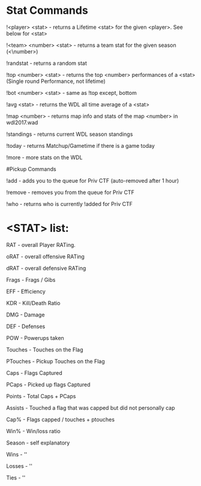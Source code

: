 # Stat Commands

!\<player> \<stat> - returns a Lifetime \<stat> for the given \<player>. See below for \<stat>

!\<team> \<number> \<stat> - returns a team stat for the given season (<\number>)

!randstat - returns a random stat

!top \<number> \<stat> - returns the top \<number> performances of a \<stat> (Single round Performance, not lifetime)

!bot \<number> \<stat> - same as !top except, bottom

!avg \<stat> - returns the WDL all time average of a \<stat> 

!map \<number> - returns map info and stats of the map \<number> in wdl2017.wad

!standings - returns current WDL season standings

!today - returns Matchup/Gametime if there is a game today

!more - more stats on the WDL

#Pickup Commands

!add - adds you to the queue for Priv CTF (auto-removed after 1 hour)

!remove - removes you from the queue for Priv CTF

!who - returns who is currently !added for Priv CTF

# \<STAT> list:
RAT - overall Player RATing.  

oRAT - overall offensive RATing

dRAT - overall defensive RATing

Frags - Frags / Gibs

EFF - Efficiency

KDR - Kill/Death Ratio

DMG - Damage

DEF - Defenses

POW - Powerups taken

Touches - Touches on the Flag

PTouches - Pickup Touches on the Flag

Caps - Flags Captured

PCaps - Picked up flags Captured

Points - Total Caps + PCaps

Assists - Touched a flag that was capped but did not personally cap

Cap% - Flags capped / touches + ptouches

Win% - Win/loss ratio

Season - self explanatory

Wins    -           ''

Losses   -          ''

Ties      -         ''
